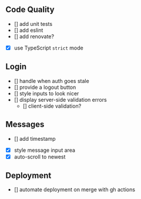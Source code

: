 ## Code Quality
* [] add unit tests
* [] add eslint
* [] add renovate?
* [x] use TypeScript `strict` mode

## Login
* [] handle when auth goes stale
* [] provide a logout button
* [] style inputs to look nicer
* [] display server-side validation errors
  * [] client-side validation?

## Messages
* [] add timestamp
* [x] style message input area
* [x] auto-scroll to newest

## Deployment
* [] automate deployment on merge with gh actions
